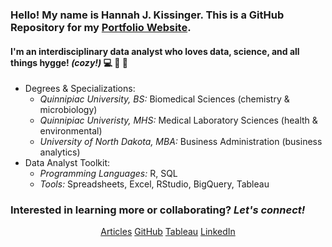 ### Hello! My name is Hannah J. Kissinger. This is a GitHub Repository for my <a href="https://hjkissinger.github.io/">Portfolio Website</a>.

#### I'm an interdisciplinary data analyst who loves data, science, and all things hygge! *(cozy!)* :computer: :dna: :yarn:

- Degrees & Specializations: 
  - *Quinnipiac University, BS:* Biomedical Sciences (chemistry & microbiology)
  - *Quinnipiac Univeristy, MHS:* Medical Laboratory Sciences (health & environmental)
  - *University of North Dakota, MBA:* Business Administration (business analytics)
- Data Analyst Toolkit:
  - *Programming Languages:* R, SQL
  - *Tools:* Spreadsheets, Excel, RStudio, BigQuery, Tableau



### Interested in learning more or collaborating? *Let's connect!*
<center><a href="https://hjkissinger.github.io/articles/" class="btn btn--inverse .btn--x-large">Articles</a>
<a href="https://github.com/hjkissinger/" class="btn btn--inverse .btn--x-large" >GitHub</a>
<a href="https://public.tableau.com/app/profile/hannah.kissinger6750" class="btn btn--inverse .btn--x-large">Tableau</a>
<a href="https://www.linkedin.com/in/hannah-j-kissinger-854403116/" class="btn btn--inverse .btn--x-large">LinkedIn</a></center>
